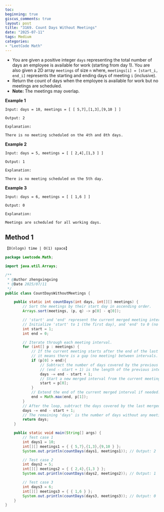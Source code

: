 ```yaml
---
toc:
beginning: true
giscus_comments: true
layout: post
title: "3169. Count Days Without Meetings"
date: "2025-07-11"
tags: Medium
categories:
- "LeetCode Math"
---
```



- You are given a positive integer `days` representing the total number of days an employee is available for work (starting from day 1). You are also given a 2D array `meetings` of size `n` where, `meetings[i] = [start_i, end_i]` represents the starting and ending days of meeting `i` (inclusive).
- Return the count of days when the employee is available for work but no meetings are scheduled.
- **Note:** The meetings may overlap.

**Example 1**

```
Input: days = 10, meetings = [ [ 5,7],[1,3],[9,10 ] ]

Output: 2

Explanation:

There is no meeting scheduled on the 4th and 8th days.
```

**Example 2**

```
Input: days = 5, meetings = [ [ 2,4],[1,3 ] ]

Output: 1

Explanation:

There is no meeting scheduled on the 5th day.
```

**Example 3**

```
Input: days = 6, meetings = [ [ 1,6 ] ]

Output: 0

Explanation:

Meetings are scheduled for all working days.
```

## Method 1

```tex
【O(nlogn) time | O(1) space】
```

```java
package Leetcode.Math;

import java.util.Arrays;

/**
 * @Author zhengxingxing
 * @Date 2025/07/11
 */
public class CountDaysWithoutMeetings {

    public static int countDays(int days, int[][] meetings) {
        // Sort the meetings by their start day in ascending order.
        Arrays.sort(meetings, (p, q) -> p[0] - q[0]);

        // 'start' and 'end' represent the current merged meeting interval.
        // Initialize 'start' to 1 (the first day), and 'end' to 0 (no interval yet).
        int start = 1;
        int end = 0;

        // Iterate through each meeting interval.
        for (int[] p : meetings) {
            // If the current meeting starts after the end of the last merged interval,
            // it means there is a gap (no meeting) between intervals.
            if (p[0] > end){
                // Subtract the number of days covered by the previous merged interval from 'days'.
                // (end - start + 1) is the length of the previous interval.
                days -= end - start + 1;
                // Start a new merged interval from the current meeting's start day.
                start = p[0];
            }
            // Extend the end of the current merged interval if needed.
            end = Math.max(end, p[1]);
        }
        // After the loop, subtract the days covered by the last merged interval.
        days -= end - start + 1;
        // The remaining 'days' is the number of days without any meetings.
        return days;
    }

    public static void main(String[] args) {
        // Test case 1
        int days1 = 10;
        int[][] meetings1 = { { 5,7},{1,3},{9,10 } };
        System.out.println(countDays(days1, meetings1)); // Output: 2

        // Test case 2
        int days2 = 5;
        int[][] meetings2 = { { 2,4},{1,3 } };
        System.out.println(countDays(days2, meetings2)); // Output: 1

        // Test case 3
        int days3 = 6;
        int[][] meetings3 = { { 1,6 } };
        System.out.println(countDays(days3, meetings3)); // Output: 0
    }
}

```





